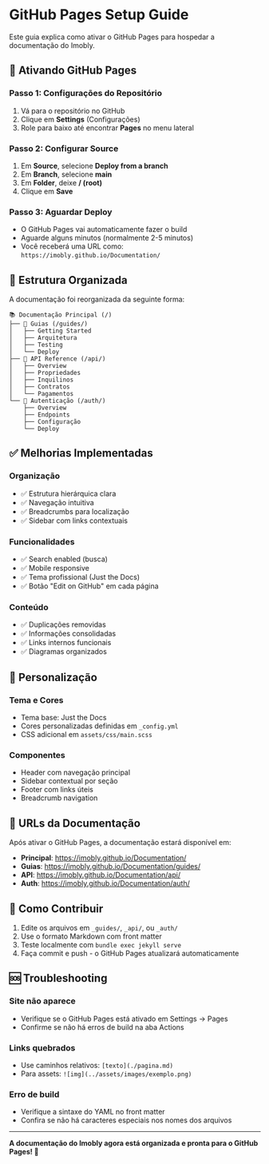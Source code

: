 # GitHub Pages Setup Guide

Este guia explica como ativar o GitHub Pages para hospedar a documentação do Imobly.

## 🚀 Ativando GitHub Pages

### Passo 1: Configurações do Repositório

1. Vá para o repositório no GitHub
2. Clique em **Settings** (Configurações)
3. Role para baixo até encontrar **Pages** no menu lateral

### Passo 2: Configurar Source

1. Em **Source**, selecione **Deploy from a branch**
2. Em **Branch**, selecione **main**
3. Em **Folder**, deixe **/ (root)**
4. Clique em **Save**

### Passo 3: Aguardar Deploy

- O GitHub Pages vai automaticamente fazer o build
- Aguarde alguns minutos (normalmente 2-5 minutos)
- Você receberá uma URL como: `https://imobly.github.io/Documentation/`

## 📁 Estrutura Organizada

A documentação foi reorganizada da seguinte forma:

```
📚 Documentação Principal (/)
├── 🚀 Guias (/guides/)
│   ├── Getting Started
│   ├── Arquitetura
│   ├── Testing
│   └── Deploy
├── 📖 API Reference (/api/)
│   ├── Overview
│   ├── Propriedades
│   ├── Inquilinos
│   ├── Contratos
│   └── Pagamentos
└── 🔐 Autenticação (/auth/)
    ├── Overview
    ├── Endpoints
    ├── Configuração
    └── Deploy
```

## ✅ Melhorias Implementadas

### Organização
- ✅ Estrutura hierárquica clara
- ✅ Navegação intuitiva
- ✅ Breadcrumbs para localização
- ✅ Sidebar com links contextuais

### Funcionalidades
- ✅ Search enabled (busca)
- ✅ Mobile responsive
- ✅ Tema profissional (Just the Docs)
- ✅ Botão "Edit on GitHub" em cada página

### Conteúdo
- ✅ Duplicações removidas
- ✅ Informações consolidadas
- ✅ Links internos funcionais
- ✅ Diagramas organizados

## 🎨 Personalização

### Tema e Cores
- Tema base: Just the Docs
- Cores personalizadas definidas em `_config.yml`
- CSS adicional em `assets/css/main.scss`

### Componentes
- Header com navegação principal
- Sidebar contextual por seção
- Footer com links úteis
- Breadcrumb navigation

## 🔗 URLs da Documentação

Após ativar o GitHub Pages, a documentação estará disponível em:

- **Principal**: https://imobly.github.io/Documentation/
- **Guias**: https://imobly.github.io/Documentation/guides/
- **API**: https://imobly.github.io/Documentation/api/
- **Auth**: https://imobly.github.io/Documentation/auth/

## 📝 Como Contribuir

1. Edite os arquivos em `_guides/`, `_api/`, ou `_auth/`
2. Use o formato Markdown com front matter
3. Teste localmente com `bundle exec jekyll serve`
4. Faça commit e push - o GitHub Pages atualizará automaticamente

## 🆘 Troubleshooting

### Site não aparece
- Verifique se o GitHub Pages está ativado em Settings → Pages
- Confirme se não há erros de build na aba Actions

### Links quebrados
- Use caminhos relativos: `[texto](./pagina.md)`
- Para assets: `![img](../assets/images/exemplo.png)`

### Erro de build
- Verifique a sintaxe do YAML no front matter
- Confira se não há caracteres especiais nos nomes dos arquivos

---

**A documentação do Imobly agora está organizada e pronta para o GitHub Pages! 🎉**